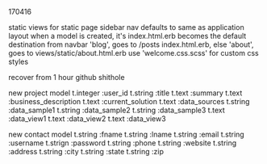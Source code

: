 170416

static views for static page
sidebar nav defaults to same as application layout
when a model is created, it's index.html.erb becomes the default destination from navbar
  'blog', goes to /posts index.html.erb, else 'about', goes to views/static/about.html.erb
use 'welcome.css.scss' for custom css styles

recover from 1 hour github shithole

new project model
  t.integer :user_id
  t.string :title
  t.text :summary
  t.text :business_description
  t.text :current_solution
  t.text :data_sources
  t.string :data_sample1
  t.string :data_sample2
  t.string :data_sample3
  t.text :data_view1
  t.text :data_view2
  t.text :data_view3
  
new contact model
  t.string :fname
  t.string :lname
  t.string :email
  t.string :username
  t.strign :password
  t.string :phone
  t.string :website
  t.string :address
  t.string :city
  t.string :state
  t.string :zip